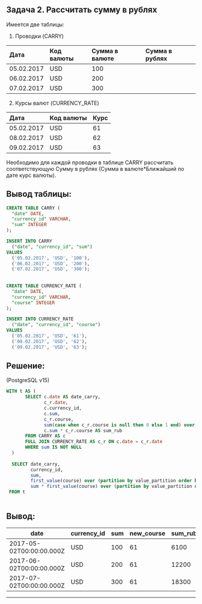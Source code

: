 ## Задача 2. Рассчитать сумму в рублях
Имеется две таблицы:
1) Проводки (CARRY)
   
|Дата | Код валюты |  Сумма в валюте | Сумма в рублях | 
| :-- | :-- |  :-- |  :-- | 
|05.02.2017| USD | 100 |  | 
|06.02.2017| USD | 200 |  |
|07.02.2017| USD | 300 |  |


2) Курсы валют (CURRENCY_RATE)
   
|Дата | Код валюты |  Курс | 
| :-- | :-- |  :-- |  
|05.02.2017| USD | 61 |  
|08.02.2017| USD | 62 |  
|09.02.2017| USD | 63 |  

Необходимо для каждой проводки в таблице CARRY рассчитать соответствующую Сумму в рублях (Сумма в валюте*Ближайший по дате курс валюты).

## Вывод таблицы: 
```SQL
CREATE TABLE CARRY (
  "date" DATE,
  "currency_id" VARCHAR,
  "sum" INTEGER
);

INSERT INTO CARRY
  ("date", "currency_id", "sum")
VALUES
  ('05.02.2017', 'USD', '100'),
  ('06.02.2017', 'USD', '200'),
  ('07.02.2017', 'USD', '300');
  
  
CREATE TABLE CURRENCY_RATE (
  "date" DATE,
  "currency_id" VARCHAR,
  "course" INTEGER
);

INSERT INTO CURRENCY_RATE
  ("date", "currency_id", "course")
VALUES
  ('05.02.2017', 'USD', '61'),
  ('08.02.2017', 'USD', '62'),
  ('09.02.2017', 'USD', '63'); 
```
## Решение:
(PostgreSQL v15)
```SQL
WITH t AS (
       SELECT c.date AS date_carry,
              c_r.date,
              c.currency_id,
              c.sum,
              c_r.course,
              sum(case when c_r.course is null then 0 else 1 end) over (order by c.date) as value_partition,
              c.sum * c_r.course AS sum_rub
       FROM CARRY AS c
       FULL JOIN CURRENCY_RATE AS c_r ON c.date = c_r.date
       WHERE sum IS NOT NULL
  )
  
  SELECT date_carry,
         currency_id,
         sum,
         first_value(course) over (partition by value_partition order by date_carry) AS new_course,
         sum * first_value(course) over (partition by value_partition order by date_carry) AS sum_rub
 FROM t
  
```
## Вывод: 

| date                     | currency_id | sum | new_course |sum_rub |
| ------------------------ | ----------- | --- | -----------|------- |
| 2017-05-02T00:00:00.000Z | USD         | 100 | 61         |6100    |
| 2017-06-02T00:00:00.000Z | USD         | 200 | 61         |12200   |
| 2017-07-02T00:00:00.000Z | USD         | 300 | 61         |18300   |

---

